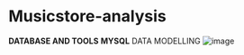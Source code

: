 # Musicstore-analysis
**DATABASE AND TOOLS**
**MYSQL**
DATA MODELLING 
![image](https://github.com/starlorsarkar/Musicstore-analysis/assets/149099969/92b2ddad-ed3c-4f84-9521-f2a8fca5f632)
